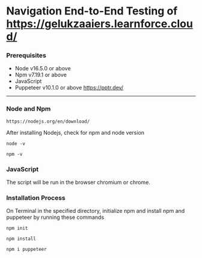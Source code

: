 # Navigation End-to-End Testing of https://gelukzaaiers.learnforce.cloud/
 ### Prerequisites
 - Node v16.5.0 or above
 - Npm v7.19.1 or above
 - JavaScript
 - Puppeteer v10.1.0 or above https://pptr.dev/
 

------------
### Node and Npm
	https://nodejs.org/en/download/
After installing Nodejs, check for npm and node version

`node -v`

`npm -v`
### JavaScript
The script will be run in the browser chromium or chrome.
### Installation Process
On Terminal in the specified directory, initialize npm and install npm and puppeteer by running these commands

`npm init`

`npm install`

`npm i puppeteer`



